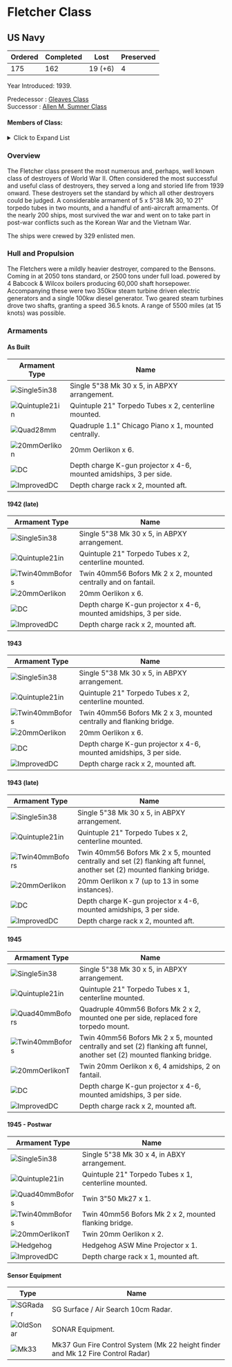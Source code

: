 # Fletcher Class
## US Navy

Ordered | Completed | Lost | Preserved
 ------ | ------ | ------ | ------ 
175 | 162 | 19 (+6) | 4 <br/>
 
Year Introduced: 1939. <br/>
 
Predecessor : [Gleaves Class](/History/USN/GleavesClass.md) <br/>
Successor : [Allen M. Sumner Class](/History/USN/AllenMSumnerClass.md) <br/>

#### Members of Class: <br/>
<details>
	<summary>Click to Expand List</summary>
	
Icon | Name | Hull Number | Present
| ------ | ------ | ------ |  ------ |
![Fletcher](/Icons/Ship/EagleUnion/Fletcher.png) | Fletcher | DD-445 | Yes <br/>
![Radford](/Icons/Ship/EagleUnion/Radford.png) | Radford | DD-446 | Yes <br/>
![Jenkins](/Icons/Ship/EagleUnion/Jenkins.png) | Jenkins | DD-447 | Yes <br/>
![UnknownDD](/Icons/Ship/UnknownDD.png) | La Vallette | DD-448 | No <br/>
![Nicholas](/Icons/Ship/EagleUnion/Nicholas.png) | Nicholas | DD-449 | Yes <br/>
![UnknownDD](/Icons/Ship/UnknownDD.png) | O'Bannon | DD-450 | No <br/>
![UnknownDD](/Icons/Ship/UnknownDD.png) | Chevalier | DD-451 | No <br/>
![UnknownDD](/Icons/Ship/UnknownDD.png) | Saufley | DD-465 | No <br/>
![UnknownDD](/Icons/Ship/UnknownDD.png) | Waller | DD-466 | No <br/>
![UnknownDD](/Icons/Ship/UnknownDD.png) | Strong | DD-467 | No <br/>
![UnknownDD](/Icons/Ship/UnknownDD.png) | Taylor | DD-468 | No <br/>
![UnknownDD](/Icons/Ship/UnknownDD.png) | De Haven | DD-469 | No <br/>
![Bache](/Icons/Ship/EagleUnion/Bache.png) | Bache | DD-470 | Yes <br/>
![UnknownDD](/Icons/Ship/UnknownDD.png) | Beale | DD-471 | No <br/>
![UnknownDD](/Icons/Ship/UnknownDD.png) | Guest | DD-472 | No <br/>
![UnknownDD](/Icons/Ship/UnknownDD.png) | Bennett | DD-473 | No <br/>
![UnknownDD](/Icons/Ship/UnknownDD.png) | Fullam | DD-474 | No <br/>
![UnknownDD](/Icons/Ship/UnknownDD.png) | Hudson | DD-475 | No <br/>
![UnknownDD](/Icons/Ship/UnknownDD.png) | Hutchins | DD-476 | No <br/>
![UnknownDD](/Icons/Ship/UnknownDD.png) | Pringle | DD-477 | No <br/>
![Stanly](/Icons/Ship/EagleUnion/Stanly.png) | Stanly | DD-478 | Yes <br/>
![UnknownDD](/Icons/Ship/UnknownDD.png) | Stevens | DD-479 | No <br/>
![UnknownDD](/Icons/Ship/UnknownDD.png) | Halford | DD-450 | No <br/>
![UnknownDD](/Icons/Ship/UnknownDD.png) | Leutze | DD-481 | No <br/>
![UnknownDD](/Icons/Ship/UnknownDD.png) | Watson | DD-482 | No <br/>
![UnknownDD](/Icons/Ship/UnknownDD.png) | Philip | DD-498 | No <br/>
![UnknownDD](/Icons/Ship/UnknownDD.png) | Renshaw | DD-499 | No <br/>
![UnknownDD](/Icons/Ship/UnknownDD.png) | Ringgold | DD-500 | No <br/>
![UnknownDD](/Icons/Ship/UnknownDD.png) | Schroeder | DD-501 | No <br/>
![UnknownDD](/Icons/Ship/UnknownDD.png) | Sigsbee | DD-502 | No <br/>
![UnknownDD](/Icons/Ship/UnknownDD.png) | Conway | DD-507 | No <br/>
![UnknownDD](/Icons/Ship/UnknownDD.png) | Cony | DD-508 | No <br/>
![UnknownDD](/Icons/Ship/UnknownDD.png) | Converse | DD-509 | No <br/>
![UnknownDD](/Icons/Ship/UnknownDD.png) | Eaton | DD-510 | No <br/>
![Foote](/Icons/Ship/EagleUnion/Foote.png) | Foote | DD-511 | Yes <br/>
![Spence](/Icons/Ship/EagleUnion/Spence.png) | Spence | DD-512 | Yes <br/>
![UnknownDD](/Icons/Ship/UnknownDD.png) | Terry | DD-513 | No <br/>
![Thatcher](/Icons/Ship/EagleUnion/Thatcher.png) | Thatcher | DD-514 | Yes <br/>
![UnknownDD](/Icons/Ship/UnknownDD.png) | Anthony | DD-515 | No <br/>
![UnknownDD](/Icons/Ship/UnknownDD.png) | Wadsworth | DD-516 | No <br/>
![UnknownDD](/Icons/Ship/UnknownDD.png) | Walker | DD-517 | No <br/>
![UnknownDD](/Icons/Ship/UnknownDD.png) | Brownson | DD-518 | No <br/>
![UnknownDD](/Icons/Ship/UnknownDD.png) | Daly | DD-519 | No <br/>
![UnknownDD](/Icons/Ship/UnknownDD.png) | Isherwood | DD-520 | No <br/>
![Kimberly](/Icons/Ship/EagleUnion/Kimberly.png) | Kimberly | DD-521 | Yes <br/>
![UnknownDD](/Icons/Ship/UnknownDD.png) | Luce | DD-522 | No <br/>
![UnknownDD](/Icons/Ship/UnknownDD.png) | Abner Read | DD-526 | No <br/>
![UnknownDD](/Icons/Ship/UnknownDD.png) | Ammen | DD-527 | No <br/>
![Mullany](/Icons/Ship/EagleUnion/Mullany.png) | Mullany | DD-528 | Yes <br/>
![Bush](/Icons/Ship/EagleUnion/Bush.png) | Bush | DD-529 | Yes <br/>
![UnknownDD](/Icons/Ship/UnknownDD.png) | Trathen | DD-530 | No <br/>
![Hazelwood](/Icons/Ship/EagleUnion/Hazelwood.png) | Hazelwood | DD-531 | Yes <br/>
![UnknownDD](/Icons/Ship/UnknownDD.png) | Heermann | DD-532 | No <br/>
![UnknownDD](/Icons/Ship/UnknownDD.png) | Hoel | DD-533 | No <br/>
![UnknownDD](/Icons/Ship/UnknownDD.png) | McCord | DD-534 | No <br/>
![UnknownDD](/Icons/Ship/UnknownDD.png) | Miller | DD-535 | No <br/>
![UnknownDD](/Icons/Ship/UnknownDD.png) | Owen | DD-536 | No <br/>
![UnknownDD](/Icons/Ship/UnknownDD.png) | The Sullivans | DD-537 | No <br/>
![Hazelwood](/Icons/Ship/EagleUnion/Stephen_Potter.png) | Stephen Potter | DD-538 | Yes <br/>
![UnknownDD](/Icons/Ship/UnknownDD.png) | Tingley | DD-539 | No <br/>
![UnknownDD](/Icons/Ship/UnknownDD.png) | Twining | DD-540 | No <br/>
![UnknownDD](/Icons/Ship/UnknownDD.png) | Yarnall | DD-541 | No <br/>
![UnknownDD](/Icons/Ship/UnknownDD.png) | Boyd | DD-544 | No <br/>
![UnknownDD](/Icons/Ship/UnknownDD.png) | Bradford | DD-545 | No <br/>
![UnknownDD](/Icons/Ship/UnknownDD.png) | Brown | DD-546 | No <br/>
![UnknownDD](/Icons/Ship/UnknownDD.png) | Cowell | DD-547 | No <br/>
![UnknownDD](/Icons/Ship/UnknownDD.png) | Capps | DD-550 | No <br/>
![UnknownDD](/Icons/Ship/UnknownDD.png) | David W. Taylor | DD-551 | No <br/>
![UnknownDD](/Icons/Ship/UnknownDD.png) | Evans | DD-552 | No <br/>
![UnknownDD](/Icons/Ship/UnknownDD.png) | John D. Henley | DD-553 | No <br/>
![UnknownDD](/Icons/Ship/UnknownDD.png) | Franks | DD-554 | No <br/>
![UnknownDD](/Icons/Ship/UnknownDD.png) | Haggard | DD-555 | No <br/>
![UnknownDD](/Icons/Ship/UnknownDD.png) | Hailey | DD-556 | No <br/>
![UnknownDD](/Icons/Ship/UnknownDD.png) | Johnston | DD-557 | No <br/>
![UnknownDD](/Icons/Ship/UnknownDD.png) | Laws | DD-558 | No <br/>
![UnknownDD](/Icons/Ship/UnknownDD.png) | Longshaw | DD-559 | No <br/>
![Morrison](/Icons/Ship/EagleUnion/Morrison.png) | Morrison | DD-560 | Yes <br/>
![UnknownDD](/Icons/Ship/UnknownDD.png) | Pritchett | DD-561 | No <br/>
![UnknownDD](/Icons/Ship/UnknownDD.png) | Robinson | DD-562 | No <br/>
![UnknownDD](/Icons/Ship/UnknownDD.png) | Ross | DD-563 | No <br/>
![UnknownDD](/Icons/Ship/UnknownDD.png) | Rowe | DD-564 | No <br/>
![Smalley](/Icons/Ship/EagleUnion/Smalley.png) | Smalley | DD-565 | Yes <br/>
![UnknownDD](/Icons/Ship/UnknownDD.png) | Stoddard | DD-566 | No <br/>
![UnknownDD](/Icons/Ship/UnknownDD.png) | Watts | DD-567 | No <br/>
![UnknownDD](/Icons/Ship/UnknownDD.png) | Wren | DD-568 | No <br/>
![Aulick](/Icons/Ship/EagleUnion/Aulick.png) | Aulick | DD-569 | Yes <br/>
![Charles_Ausburne](/Icons/Ship/EagleUnion/Charles_Ausburne.png) | Charles Ausburne | DD-570 | Yes <br/>
![UnknownDD](/Icons/Ship/UnknownDD.png) | Claxton | DD-571 | No <br/>
![UnknownDD](/Icons/Ship/UnknownDD.png) | Dyson | DD-572 | No <br/>
![UnknownDD](/Icons/Ship/UnknownDD.png) | Harrison | DD-573 | No <br/>
![UnknownDD](/Icons/Ship/UnknownDD.png) | John Rodger | DD-574 | No <br/>
![UnknownDD](/Icons/Ship/UnknownDD.png) | McKee | DD-575 | No <br/>
![UnknownDD](/Icons/Ship/UnknownDD.png) | Murray | DD-576 | No <br/>
![UnknownDD](/Icons/Ship/UnknownDD.png) | Sproston | DD-577 | No <br/>
![UnknownDD](/Icons/Ship/UnknownDD.png) | Wickes | DD-578 | No <br/>
![UnknownDD](/Icons/Ship/UnknownDD.png) | William D. Porter | DD-579 | No <br/>
![UnknownDD](/Icons/Ship/UnknownDD.png) | Young | DD-580 | No <br/>
![UnknownDD](/Icons/Ship/UnknownDD.png) | Charrette | DD-581 | No <br/>
![UnknownDD](/Icons/Ship/UnknownDD.png) | Connor | DD-582 | No <br/>
![UnknownDD](/Icons/Ship/UnknownDD.png) | Hall | DD-583 | No <br/>
![UnknownDD](/Icons/Ship/UnknownDD.png) | Halligan | DD-584 | No <br/>
![UnknownDD](/Icons/Ship/UnknownDD.png) | Haraden | DD-585 | No <br/>
![UnknownDD](/Icons/Ship/UnknownDD.png) | Newcomb | DD-586 | No <br/>
![UnknownDD](/Icons/Ship/UnknownDD.png) | Bell | DD-587 | No <br/>
![UnknownDD](/Icons/Ship/UnknownDD.png) | Burns | DD-588 | No <br/>
![UnknownDD](/Icons/Ship/UnknownDD.png) | Izard | DD-589 | No <br/>
![UnknownDD](/Icons/Ship/UnknownDD.png) | Paul Hamilton | DD-590 | No <br/>
![UnknownDD](/Icons/Ship/UnknownDD.png) | Twiggs | DD-591 | No <br/>
![UnknownDD](/Icons/Ship/UnknownDD.png) | Howorth | DD-592 | No <br/>
![UnknownDD](/Icons/Ship/UnknownDD.png) | Killen | DD-593 | No <br/>
![UnknownDD](/Icons/Ship/UnknownDD.png) | Hart | DD-594 | No <br/>
![UnknownDD](/Icons/Ship/UnknownDD.png) | Metcalf | DD-595 | No <br/>
![UnknownDD](/Icons/Ship/UnknownDD.png) | Shields | DD-596 | No <br/>
![UnknownDD](/Icons/Ship/UnknownDD.png) | Wiley | DD-597 | No <br/>
![UnknownDD](/Icons/Ship/UnknownDD.png) | Abbot | DD-629 | No <br/>
![UnknownDD](/Icons/Ship/UnknownDD.png) | Braine | DD-630 | No <br/>
![UnknownDD](/Icons/Ship/UnknownDD.png) | Erben | DD-631 | No <br/>
![UnknownDD](/Icons/Ship/UnknownDD.png) | Hale | DD-642 | No <br/>
![UnknownDD](/Icons/Ship/UnknownDD.png) | Sigourney | DD-643 | No <br/>
![UnknownDD](/Icons/Ship/UnknownDD.png) | Stembel | DD-644 | No <br/>
![UnknownDD](/Icons/Ship/UnknownDD.png) | Albert W. Grant | DD-649 | No <br/>
![UnknownDD](/Icons/Ship/UnknownDD.png) | Caperton | DD-650 | No <br/>
![UnknownDD](/Icons/Ship/UnknownDD.png) | Cogswell | DD-651 | No <br/>
![UnknownDD](/Icons/Ship/UnknownDD.png) | Ingersoll | DD-652 | No <br/>
![UnknownDD](/Icons/Ship/UnknownDD.png) | Knapp | DD-653 | No <br/>
![UnknownDD](/Icons/Ship/UnknownDD.png) | Bearss | DD-654 | No <br/>
![UnknownDD](/Icons/Ship/UnknownDD.png) | John Hood | DD-655 | No <br/>
![UnknownDD](/Icons/Ship/UnknownDD.png) | Van Valkenburgh | DD-656 | No <br/>
![UnknownDD](/Icons/Ship/UnknownDD.png) | Charles J. Badger | DD-657 | No <br/>
![UnknownDD](/Icons/Ship/UnknownDD.png) | Colahan | DD-658 | No <br/>
![UnknownDD](/Icons/Ship/UnknownDD.png) | Dashiell | DD-659 | No <br/>
![UnknownDD](/Icons/Ship/UnknownDD.png) | Bullard | DD-660 | No <br/>
![UnknownDD](/Icons/Ship/UnknownDD.png) | Kidd | DD-661 | No <br/>
![UnknownDD](/Icons/Ship/UnknownDD.png) | Bennion | DD-662 | No <br/>
![UnknownDD](/Icons/Ship/UnknownDD.png) | Heywood L. Edwards | DD-663 | No <br/>
![UnknownDD](/Icons/Ship/UnknownDD.png) | Richard P. Leary | DD-664 | No <br/>
![UnknownDD](/Icons/Ship/UnknownDD.png) | Bryant | DD-665 | No <br/>
![UnknownDD](/Icons/Ship/UnknownDD.png) | Black | DD-666 | No <br/>
![UnknownDD](/Icons/Ship/UnknownDD.png) | Chauncey | DD-667 | No <br/>
![UnknownDD](/Icons/Ship/UnknownDD.png) | Clarence K. Bronson | DD-668 | No <br/>
![UnknownDD](/Icons/Ship/UnknownDD.png) | Cotten | DD-669 | No <br/>
![UnknownDD](/Icons/Ship/UnknownDD.png) | Dortch | DD-670 | No <br/>
![UnknownDD](/Icons/Ship/UnknownDD.png) | Gatling | DD-671 | No <br/>
![UnknownDD](/Icons/Ship/UnknownDD.png) | Healy | DD-672 | No <br/>
![UnknownDD](/Icons/Ship/UnknownDD.png) | Hickox | DD-673 | No <br/>
![UnknownDD](/Icons/Ship/UnknownDD.png) | Hunt | DD-674 | No <br/>
![UnknownDD](/Icons/Ship/UnknownDD.png) | Lewis Hancock | DD-675 | No <br/>
![UnknownDD](/Icons/Ship/UnknownDD.png) | Marshall | DD-676 | No <br/>
![UnknownDD](/Icons/Ship/UnknownDD.png) | McDermut | DD-677 | No <br/>
![UnknownDD](/Icons/Ship/UnknownDD.png) | McGowan| DD-678 | No <br/>
![UnknownDD](/Icons/Ship/UnknownDD.png) | McNair| DD-679 | No <br/>
![UnknownDD](/Icons/Ship/UnknownDD.png) | Melvin | DD-680 | No <br/>
![UnknownDD](/Icons/Ship/UnknownDD.png) | Hopewell | DD-681 | No <br/>
![UnknownDD](/Icons/Ship/UnknownDD.png) | Porterfield | DD-682 | No <br/>
![UnknownDD](/Icons/Ship/UnknownDD.png) | Stockham | DD-683 | No <br/>
![UnknownDD](/Icons/Ship/UnknownDD.png) | Wedderburn | DD-684 | No <br/>
![UnknownDD](/Icons/Ship/UnknownDD.png) | Picking | DD-685 | No <br/>
![Halsey_Powell](/Icons/Ship/EagleUnion/Halsey_Powell.png) | Halsey Powell | DD-686 | Yes <br/>
![UnknownDD](/Icons/Ship/UnknownDD.png) | Uhlmann | DD-687 | No <br/>
![UnknownDD](/Icons/Ship/UnknownDD.png) | Remey | DD-688 | No <br/>
![UnknownDD](/Icons/Ship/UnknownDD.png) | Wadleigh | DD-689 | No <br/>
![UnknownDD](/Icons/Ship/UnknownDD.png) | Norman Scott | DD-690 | No <br/>
![UnknownDD](/Icons/Ship/UnknownDD.png) | Metz | DD-691 | No <br/>
![UnknownDD](/Icons/Ship/UnknownDD.png) | Callaghan | DD-792 | No <br/>
![UnknownDD](/Icons/Ship/UnknownDD.png) | Cassin Young | DD-793 | No <br/>
![UnknownDD](/Icons/Ship/UnknownDD.png) | Irwin | DD-794 | No <br/>
![UnknownDD](/Icons/Ship/UnknownDD.png) | Preston | DD-795 | No <br/>
![UnknownDD](/Icons/Ship/UnknownDD.png) | Benham | DD-796 | No <br/>
![UnknownDD](/Icons/Ship/UnknownDD.png) | Cushing | DD-797 | No <br/>
![UnknownDD](/Icons/Ship/UnknownDD.png) | Monssen | DD-798 | No <br/>
![UnknownDD](/Icons/Ship/UnknownDD.png) | Jarvis | DD-799 | No <br/>
![UnknownDD](/Icons/Ship/UnknownDD.png) | Porter | DD-800 | No <br/>
![UnknownDD](/Icons/Ship/UnknownDD.png) | Colhoun | DD-801 | No <br/>
![UnknownDD](/Icons/Ship/UnknownDD.png) | Gregory | DD-802 | No <br/>
![UnknownDD](/Icons/Ship/UnknownDD.png) | Little | DD-803 | No <br/>
![UnknownDD](/Icons/Ship/UnknownDD.png) | Rooks | DD-804 | No <br/>

</details>

### Overview

The Fletcher class present the most numerous and, perhaps, well known class of destroyers of World War II. Often considered the most successful and useful class of destroyers, they served a long and storied life from 1939 onward. These destroyers set the standard by which all other destroyers could be judged. A considerable armament of 5 x 5"38 Mk 30, 10 21" torpedo tubes in two mounts, and a handful of anti-aircraft armaments. Of the nearly 200 ships, most survived the war and went on to take part in post-war conflicts such as the Korean War and the Vietnam War.

The ships were crewed by 329 enlisted men. <br/>

### Hull and Propulsion

The Fletchers were a mildly heavier destroyer, compared to the Bensons. Coming in at 2050 tons standard, or 2500 tons under full load. powered by 4 Babcock & Wilcox boilers producing 60,000 shaft horsepower. Accompanying these were two 350kw steam turbine driven electric generators and a single 100kw diesel generator. Two geared steam turbines drove two shafts, granting a speed 36.5 knots. A range of 5500 miles (at 15 knots) was possible. 

### Armaments

#### As Built

Armament Type | Name |
 ------ | ------ |
![Single5in38](/Icons/Equipment/Guns/DD/5in38.png) | Single 5"38 Mk 30 x 5, in ABPXY arrangement.
![Quintuple21in](/Icons/Equipment/Torpedo/Surface/21inQuintupleUSN.png) | Quintuple 21" Torpedo Tubes x 2, centerline mounted.
![Quad28mm](/Icons/Equipment/AA/Quad1in.png) | Quadruple 1.1" Chicago Piano x 1, mounted centrally.
![20mmOerlikon](/Icons/Equipment/AA/20mmOerlikon.png) | 20mm Oerlikon x 6.
![DC](/Icons/Equipment/Auxiliary/DepthCharge.png) | Depth charge K-gun projector x 4-6, mounted amidships, 3 per side.
![ImprovedDC](/Icons/Equipment/Auxiliary/ImprovedDepthCharge.png) | Depth charge rack x 2, mounted aft. <br/>

#### 1942 (late)

Armament Type | Name |
 ------ | ------ |
![Single5in38](/Icons/Equipment/Guns/DD/5in38.png) | Single 5"38 Mk 30 x 5, in ABPXY arrangement.
![Quintuple21in](/Icons/Equipment/Torpedo/Surface/21inQuintupleUSN.png) | Quintuple 21" Torpedo Tubes x 2, centerline mounted.
![Twin40mmBofors](/Icons/Equipment/AA/Twin40mmUSN.png) | Twin 40mm56 Bofors Mk 2 x 2, mounted centrally and on fantail.
![20mmOerlikon](/Icons/Equipment/AA/20mmOerlikon.png) | 20mm Oerlikon x 6.
![DC](/Icons/Equipment/Auxiliary/DepthCharge.png) | Depth charge K-gun projector x 4-6, mounted amidships, 3 per side.
![ImprovedDC](/Icons/Equipment/Auxiliary/ImprovedDepthCharge.png) | Depth charge rack x 2, mounted aft. <br/>

#### 1943

Armament Type | Name |
 ------ | ------ |
![Single5in38](/Icons/Equipment/Guns/DD/5in38.png) | Single 5"38 Mk 30 x 5, in ABPXY arrangement.
![Quintuple21in](/Icons/Equipment/Torpedo/Surface/21inQuintupleUSN.png) | Quintuple 21" Torpedo Tubes x 2, centerline mounted.
![Twin40mmBofors](/Icons/Equipment/AA/Twin40mmUSN.png) | Twin 40mm56 Bofors Mk 2 x 3, mounted centrally and flanking bridge.
![20mmOerlikon](/Icons/Equipment/AA/20mmOerlikon.png) | 20mm Oerlikon x 6.
![DC](/Icons/Equipment/Auxiliary/DepthCharge.png) | Depth charge K-gun projector x 4-6, mounted amidships, 3 per side.
![ImprovedDC](/Icons/Equipment/Auxiliary/ImprovedDepthCharge.png) | Depth charge rack x 2, mounted aft. <br/>

#### 1943 (late)

Armament Type | Name |
 ------ | ------ |
![Single5in38](/Icons/Equipment/Guns/DD/5in38.png) | Single 5"38 Mk 30 x 5, in ABPXY arrangement.
![Quintuple21in](/Icons/Equipment/Torpedo/Surface/21inQuintupleUSN.png) | Quintuple 21" Torpedo Tubes x 2, centerline mounted.
![Twin40mmBofors](/Icons/Equipment/AA/Twin40mmUSN.png) | Twin 40mm56 Bofors Mk 2 x 5, mounted centrally and set (2) flanking aft funnel, another set (2) mounted flanking bridge.
![20mmOerlikon](/Icons/Equipment/AA/20mmOerlikon.png) | 20mm Oerlikon x 7 (up to 13 in some instances).
![DC](/Icons/Equipment/Auxiliary/DepthCharge.png) | Depth charge K-gun projector x 4-6, mounted amidships, 3 per side.
![ImprovedDC](/Icons/Equipment/Auxiliary/ImprovedDepthCharge.png) | Depth charge rack x 2, mounted aft. <br/>

#### 1945

Armament Type | Name |
 ------ | ------ |
![Single5in38](/Icons/Equipment/Guns/DD/5in38.png) | Single 5"38 Mk 30 x 5, in ABPXY arrangement.
![Quintuple21in](/Icons/Equipment/Torpedo/Surface/21inQuintupleUSN.png) | Quintuple 21" Torpedo Tubes x 1, centerline mounted.
![Quad40mmBofors](/Icons/Equipment/AA/Quad40mmUSN.png) | Quadruple 40mm56 Bofors Mk 2 x 2, mounted one per side, replaced fore torpedo mount.
![Twin40mmBofors](/Icons/Equipment/AA/Twin40mmUSN.png) | Twin 40mm56 Bofors Mk 2 x 5, mounted centrally and set (2) flanking aft funnel, another set (2) mounted flanking bridge.
![20mmOerlikonT](/Icons/Equipment/AA/20mmOerlikonT.png) | Twin 20mm Oerlikon x 6, 4 amidships, 2 on fantail.
![DC](/Icons/Equipment/Auxiliary/DepthCharge.png) | Depth charge K-gun projector x 4-6, mounted amidships, 3 per side.
![ImprovedDC](/Icons/Equipment/Auxiliary/ImprovedDepthCharge.png) | Depth charge rack x 2, mounted aft. <br/>

#### 1945 - Postwar

Armament Type | Name |
 ------ | ------ |
![Single5in38](/Icons/Equipment/Guns/DD/5in38.png) | Single 5"38 Mk 30 x 4, in ABXY arrangement.
![Quintuple21in](/Icons/Equipment/Torpedo/Surface/21inQuintupleUSN.png) | Quintuple 21" Torpedo Tubes x 1, centerline mounted.
![Quad40mmBofors](/Icons/Equipment/AA/3in50Mk27.png) | Twin 3"50 Mk27 x 1.
![Twin40mmBofors](/Icons/Equipment/AA/Twin40mmUSN.png) | Twin 40mm56 Bofors Mk 2 x 2, mounted flanking bridge.
![20mmOerlikonT](/Icons/Equipment/AA/20mmOerlikonT.png) | Twin 20mm Oerlikon x 2.
![Hedgehog](/Icons/Equipment/Auxiliary/Hedgehog.png) | Hedgehog ASW Mine Projector x 1.
![ImprovedDC](/Icons/Equipment/Auxiliary/ImprovedDepthCharge.png) | Depth charge rack x 1, mounted aft. <br/>

#### Sensor Equipment

Type | Name |
 ------ | ------ |
![SGRadar](/Icons/Equipment/Auxiliary/SGRadar.png) | SG Surface / Air Search 10cm Radar. <br/>
![OldSonar](/Icons/Equipment/Auxiliary/OldSonar.png) | SONAR Equipment. <br/>
![Mk33](/Icons/Equipment/Auxiliary/Mk33FireDirector.png) | Mk37 Gun Fire Control System (Mk 22 height finder and Mk 12 Fire Control Radar) <br/>